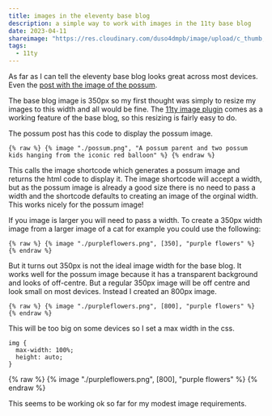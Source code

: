 ```yaml
---
title: images in the eleventy base blog
description: a simple way to work with images in the 11ty base blog
date: 2023-04-11
shareimage: "https://res.cloudinary.com/duso4dmpb/image/upload/c_thumb,w_200,g_face/v1681126644/IMG_6055_q2dimd.png"
tags:
  - 11ty
---
```


As far as I can tell the eleventy base blog looks great across most devices.  Even the [post with the image of the possum](https://eleventy-base-blog.netlify.app/blog/fourthpost/).

The base blog image is 350px so my first thought was simply to resize my images to this width and all would be fine.  The [11ty image plugin](https://www.11ty.dev/docs/plugins/image/) comes as a working feature of the base blog, so this resizing is fairly easy to do.

The possum post has this code to display the possum image.

```diff-js
{% raw %} {% image "./possum.png", "A possum parent and two possum kids hanging from the iconic red balloon" %} {% endraw %}
```
This calls the image shortcode which generates a possum image and returns the html code to display it.  The image shortcode will accept a width, but as the possum image is already a good size there is no need to pass a width and the shortcode defaults to creating an image of the orginal width.  This works nicely for the possum image!

If you image is larger you will need to pass a width.  To create a 350px width image from a larger image of a cat for example you could use the following:

```diff-js
{% raw %} {% image "./purpleflowers.png", [350], "purple flowers" %} {% endraw %}
```

But it turns out 350px is not the ideal image width for the base blog.  It works well for the possum image because it has a transparent background and looks of off-centre.  But a regular 350px image will be off centre and look small on most devices.  Instead I created an 800px image.

```diff-js
{% raw %} {% image "./purpleflowers.png", [800], "purple flowers" %} {% endraw %}
``````
This will be too big on some devices so I set a max width in the css.

```diff-js
img {
  max-width: 100%;
  height: auto;
}
``````
{% raw %} {% image "./purpleflowers.png", [800], "purple flowers" %} {% endraw %}

This seems to be working ok so far for my modest image requirements.
